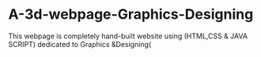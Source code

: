 # A-3d-webpage-Graphics-Designing
This webpage is  completely hand-built website  using (HTML,CSS &amp; JAVA SCRIPT) dedicated to  Graphics &amp;Designing(
